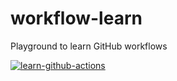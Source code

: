 # workflow-learn
Playground to learn GitHub workflows

[![learn-github-actions](https://github.com/melff/workflow-learn/actions/workflows/learn-github-actions.yml/badge.svg)](https://github.com/melff/workflow-learn/actions/workflows/learn-github-actions.yml)
